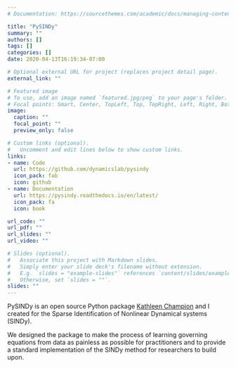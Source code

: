 ```yaml
---
# Documentation: https://sourcethemes.com/academic/docs/managing-content/

title: "PySINDy"
summary: ""
authors: []
tags: []
categories: []
date: 2020-04-13T16:19:34-07:00

# Optional external URL for project (replaces project detail page).
external_link: ""

# Featured image
# To use, add an image named `featured.jpg/png` to your page's folder.
# Focal points: Smart, Center, TopLeft, Top, TopRight, Left, Right, BottomLeft, Bottom, BottomRight.
image:
  caption: ""
  focal_point: ""
  preview_only: false

# Custom links (optional).
#   Uncomment and edit lines below to show custom links.
links:
- name: Code
  url: https://github.com/dynamicslab/pysindy
  icon_pack: fab
  icon: github
- name: Documentation
  url: https://pysindy.readthedocs.io/en/latest/
  icon_pack: fa
  icon: book

url_code: ""
url_pdf: ""
url_slides: ""
url_video: ""

# Slides (optional).
#   Associate this project with Markdown slides.
#   Simply enter your slide deck's filename without extension.
#   E.g. `slides = "example-slides"` references `content/slides/example-slides.md`.
#   Otherwise, set `slides = ""`.
slides: ""
---
```


PySINDy is an open source Python package [Kathleen Champion](http://www.kathleenchampion.com/) and I created for the Sparse Identification of Nonlinear Dynamical systems (SINDy).

We designed the package to make the process of learning governing equations from data as painless as possible for practitioners and to provide a standard implementation of the SINDy method for researchers to build upon.